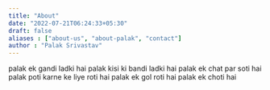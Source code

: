 ```yaml
---
title: "About"
date: "2022-07-21T06:24:33+05:30"
draft: false
aliases : ["about-us", "about-palak", "contact"]
author : "Palak Srivastav"
---
```


palak ek gandi ladki hai
palak kisi ki bandi ladki hai
palak ek chat par soti hai
palak poti karne ke liye roti hai
palak ek gol roti hai
palak ek choti hai
